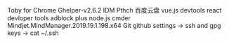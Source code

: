 Toby for Chrome
Ghelper-v2.6.2
IDM Pthch
百度云盘
vue.js devtools
react devloper tools
adblock plus
node.js
cmder
Mindjet.MindManager.2019.19.1.198.x64
Git
github settings -> ssh and gpg keys -> 
cat ~/.ssh